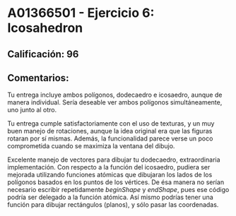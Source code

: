 # A01366501 - Ejercicio 6: Icosahedron

## **Calificación**: 96

## **Comentarios**:

Tu entrega incluye ambos polígonos, dodecaedro e icosaedro, aunque de manera individual. Sería deseable ver ambos polígonos simultáneamente, uno junto al otro.

Tu entrega cumple satisfactoriamente con el uso de texturas, y un muy buen manejo de rotaciones, aunque la idea original era que las figuras rotaran por sí mismas. Además, la funcionalidad parece verse un poco comprometida cuando se maximiza la ventana del dibujo.

Excelente manejo de vectores para dibujar tu dodecaedro, extraordinaria implementación. Con respecto a la función del icosaedro, pudiera ser mejorada utilizando funciones atómicas que dibujaran los lados de los polígonos basados en los puntos de los vértices. De ésa manera no serían necesario escribir repetidamente *beginShape* y *endShape*, pues ese código podría ser delegado a la función atómica. Así mismo podrías tener una función para dibujar rectángulos (planos), y sólo pasar las coordenadas.
